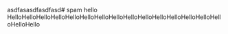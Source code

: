 asdfasasdfasdfasd# spam
hello
HelloHelloHelloHelloHelloHelloHelloHelloHelloHelloHelloHelloHelloHelloHelloHelloHello